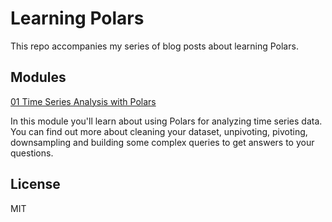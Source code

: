 # Learning Polars

This repo accompanies my series of blog posts about learning Polars.

## Modules

[01 Time Series Analysis with Polars](01-time-series-analysis/time-series-analysis.ipynb)

In this module you'll learn about using Polars for analyzing time series data. You can find out more about cleaning your dataset, unpivoting, pivoting, downsampling and building some complex queries to get answers to your questions.

## License

MIT